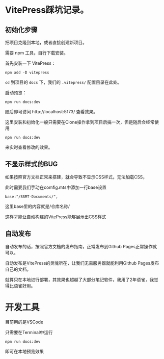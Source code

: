 # VitePress踩坑记录。

## 初始化步骤
把项目克隆到本地，或者直接创建新项目。

需要 npm 工具，自行下载安装。

首先安装一下 VitePress：

`npm add -D vitepress`

<!-- 随后初始化一下：

`npx vitepress init` -->

`cd` 到项目的 `docs` 下，我们的 `.vitepress/` 配置目录在此处。

启动预览：

`npm run docs:dev`

随后即可访问 http://localhost:5173/ 查看效果。

这里安装和初始化一般只需要在Clone操作拿到项目后搞一次，但是随后会经常使用

`npm run docs:dev`

来实时查看修改的效果。

## 不显示样式的BUG

如果按照官方文档正常来搭建，就会导致不显示CSS样式，无法加载CSS，

此时需要我们手动在comfig.mts中添加一行base设置

`base:"/SSMT-Documents/",`

这里base里的内容就是/仓库名称/

这样才能让自动构建的VitePress能够展示出CSS样式

## 自动发布

自动发布的话，按照官方文档的发布指南，正常发布到Github Pages正常操作就可以。

自动发布是VitePress的灵魂所在，让我们无需服务器就能利用Github Pages发布自己的文档。

就算只在本地进行部署，其效果也超越了大部分笔记软件，我用了2年语雀，我觉得比语雀好用。

# 开发工具

目前用的是VSCode

只需要在Terminal中运行
```
npm run docs:dev
```
即可在本地预览效果

